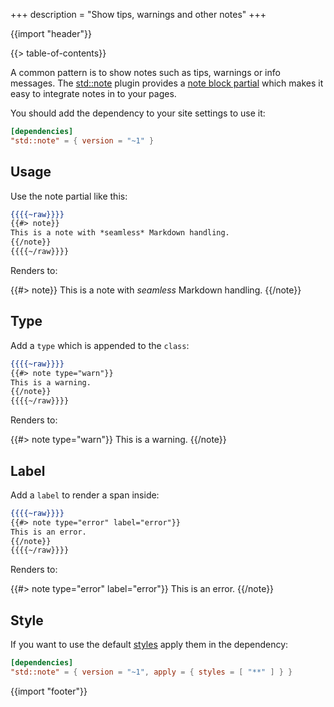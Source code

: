 +++
description = "Show tips, warnings and other notes"
+++

{{import "header"}}

{{> table-of-contents}}

A common pattern is to show notes such as tips, warnings or info messages. The [std::note](https://github.com/uwe-app/plugins/tree/main/std/note) plugin provides a [note block partial](https://github.com/uwe-app/plugins/blob/main/std/note/partials/note.hbs) which makes it easy to integrate notes in to your pages.

You should add the dependency to your site settings to use it:

```toml
[dependencies]
"std::note" = { version = "~1" }
```

## Usage

Use the note partial like this:

```handlebars
{{{{~raw}}}}
{{#> note}}
This is a note with *seamless* Markdown handling.
{{/note}}
{{{{~/raw}}}}
```

Renders to:

{{#> note}}
This is a note with *seamless* Markdown handling.
{{/note}}

## Type

Add a `type` which is appended to the `class`:

```handlebars
{{{{~raw}}}}
{{#> note type="warn"}}
This is a warning.
{{/note}}
{{{{~/raw}}}}
```

Renders to:

{{#> note type="warn"}}
This is a warning.
{{/note}}

## Label

Add a `label` to render a span inside:

```handlebars
{{{{~raw}}}}
{{#> note type="error" label="error"}}
This is an error.
{{/note}}
{{{{~/raw}}}}
```

Renders to:

{{#> note type="error" label="error"}}
This is an error.
{{/note}}

## Style

If you want to use the default [styles](https://github.com/uwe-app/plugins/blob/main/std/note/styles/note.css) apply them in the dependency:

```toml
[dependencies]
"std::note" = { version = "~1", apply = { styles = [ "**" ] } }
```

{{import "footer"}}

